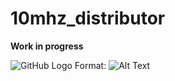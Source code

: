 # 10mhz_distributor
**Work in progress**

![GitHub Logo](/images/logo.png)
Format: ![Alt Text](url)
